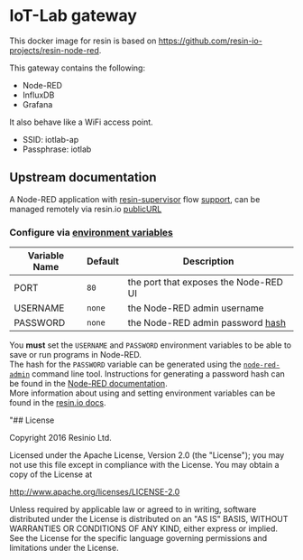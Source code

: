 # IoT-Lab gateway

This docker image for resin is based on https://github.com/resin-io-projects/resin-node-red.

This gateway contains the following:

* Node-RED
* InfluxDB
* Grafana

It also behave like a WiFi access point.

* SSID: iotlab-ap
* Passphrase: iotlab

## Upstream documentation

A Node-RED application with [resin-supervisor](https://docs.resin.io/runtime/supervisor-api/) flow [support](https://github.com/resin-io-projects/node-red-contrib-resinio), can be managed remotely via resin.io [publicURL](https://docs.resin.io/management/devices/#enable-public-device-url)

### Configure via [environment variables](https://docs.resin.io/management/env-vars/)
Variable Name | Default | Description
------------ | ------------- | -------------
PORT | `80` | the port that exposes the Node-RED UI
USERNAME | `none` | the Node-RED admin username
PASSWORD | `none` | the Node-RED admin password [hash](https://nodered.org/docs/security#generating-the-password-hash)

You **must** set the `USERNAME` and `PASSWORD` environment variables to be able to save or run programs in Node-RED.  
The hash for the `PASSWORD` variable can be generated using the [`node-red-admin`](https://nodered.org/docs/node-red-admin)
command line tool. Instructions for generating a password hash can be found in
the [Node-RED documentation](https://nodered.org/docs/security#generating-the-password-hash).  
More information about using and setting environment variables can be found in
the [resin.io docs](https://docs.resin.io/management/env-vars/).

"## License

Copyright 2016 Resinio Ltd.

Licensed under the Apache License, Version 2.0 (the "License"); you may not use this file except in compliance with the License. You may obtain a copy of the License at

<http://www.apache.org/licenses/LICENSE-2.0>

Unless required by applicable law or agreed to in writing, software distributed under the License is distributed on an "AS IS" BASIS, WITHOUT WARRANTIES OR CONDITIONS OF ANY KIND, either express or implied. See the License for the specific language governing permissions and limitations under the License.
